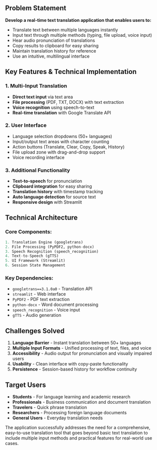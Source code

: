 ## Problem Statement

**Develop a real-time text translation application that enables users to:**
- Translate text between multiple languages instantly
- Input text through multiple methods (typing, file upload, voice input)
- Hear audio pronunciation of translations
- Copy results to clipboard for easy sharing
- Maintain translation history for reference
- Use an intuitive, multilingual interface

## Key Features & Technical Implementation

### 1. **Multi-Input Translation**
- **Direct text input** via text area
- **File processing** (PDF, TXT, DOCX) with text extraction
- **Voice recognition** using speech-to-text
- **Real-time translation** with Google Translate API

### 2. **User Interface**
- Language selection dropdowns (50+ languages)
- Input/output text areas with character counting
- Action buttons (Translate, Clear, Copy, Speak, History)
- File upload zone with drag-and-drop support
- Voice recording interface

### 3. **Additional Functionality**
- **Text-to-speech** for pronunciation
- **Clipboard integration** for easy sharing
- **Translation history** with timestamp tracking
- **Auto language detection** for source text
- **Responsive design** with Streamlit

## Technical Architecture

### Core Components:
```python
1. Translation Engine (googletrans)
2. File Processing (PyPDF2, python-docx)
3. Speech Recognition (speech_recognition)
4. Text-to-Speech (gTTS)
5. UI Framework (Streamlit)
6. Session State Management
```

### Key Dependencies:
- `googletrans==3.1.0a0` - Translation API
- `streamlit` - Web interface
- `PyPDF2` - PDF text extraction
- `python-docx` - Word document processing
- `speech_recognition` - Voice input
- `gTTS` - Audio generation

## Challenges Solved

1. **Language Barrier** - Instant translation between 50+ languages
2. **Multiple Input Formats** - Unified processing of text, files, and voice
3. **Accessibility** - Audio output for pronunciation and visually impaired users
4. **Usability** - Clean interface with copy-paste functionality
5. **Persistence** - Session-based history for workflow continuity

## Target Users

- **Students** - For language learning and academic research
- **Professionals** - Business communication and document translation
- **Travelers** - Quick phrase translation
- **Researchers** - Processing foreign language documents
- **General Users** - Everyday translation needs

The application successfully addresses the need for a comprehensive, easy-to-use translation tool that goes beyond basic text translation to include multiple input methods and practical features for real-world use cases.
